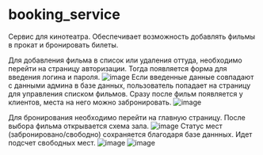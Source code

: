 # booking_service
Сервис для кинотеатра. Обеспечивает возможность добавлять фильмы в прокат и бронировать билеты.

Для добавления фильма в список или удаления оттуда, необходимо перейти на страницу авторизации. Тогда появляется форма для введения логина и пароля.
![image](https://user-images.githubusercontent.com/95567815/215988637-43dd9be6-bf2e-49e6-b25e-47166856e0e3.png)
Если введенные данные совпадают с данными админа в базе данных, пользователь попадает на страницу для управления списком фильмов. Сразу после фильм появляется у клиентов, места на него можно забронировать.
![image](https://user-images.githubusercontent.com/95567815/215988754-0314c8c3-5f7c-42f4-b238-b24ce9fd2cd5.png)






Для бронирования необходимо перейти на главную страницу. После выбора фильма открывается схема зала.
![image](https://user-images.githubusercontent.com/95567815/215988899-fe00cb1f-1b48-41d0-9281-2b09d73fbb64.png)
Статус мест (забронировано/свободно) сохраняется благодаря базе даннных. Идет подсчет свободных мест.
![image](https://user-images.githubusercontent.com/95567815/215988953-aa281f1f-5e4d-4ca2-bd47-0847f3822ac3.png)
![image](https://user-images.githubusercontent.com/95567815/215989205-c300910f-b025-4662-8c34-97847a0e4b85.png)


